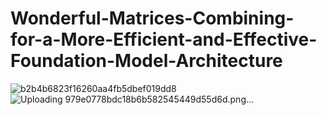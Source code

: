 # Wonderful-Matrices-Combining-for-a-More-Efficient-and-Effective-Foundation-Model-Architecture
![b2b4b6823f16260aa4fb5dbef019dd8](https://github.com/user-attachments/assets/227107e6-b507-49f6-8cf0-df622690863f)
![Uploading 979e0778bdc18b6b582545449d55d6d.png…]()
